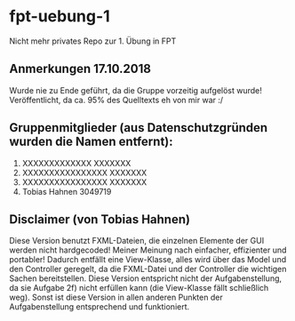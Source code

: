 # fpt-uebung-1
Nicht mehr privates Repo zur 1. Übung in FPT

## Anmerkungen 17.10.2018
Wurde nie zu Ende geführt, da die Gruppe vorzeitig aufgelöst wurde!
Veröffentlicht, da ca. 95% des Quelltexts eh von mir war :/

## Gruppenmitglieder (aus Datenschutzgründen wurden die Namen entfernt):
1. XXXXXXXXXXXXX      XXXXXXX
2. XXXXXXXXXXXXXXXX   XXXXXXX
3. XXXXXXXXXXXXXXXX   XXXXXXX
4. Tobias Hahnen      3049719

## Disclaimer (von Tobias Hahnen)
Diese Version benutzt FXML-Dateien, die einzelnen Elemente der GUI werden nicht hardgecoded! Meiner Meinung nach einfacher, effizienter und portabler!
Dadurch entfällt eine View-Klasse, alles wird über das Model und den Controller geregelt, da die FXML-Datei und der Controller die wichtigen Sachen bereitstellen.
Diese Version entspricht nicht der Aufgabenstellung, da sie Aufgabe 2f) nicht erfüllen kann (die View-Klasse fällt schließlich weg). Sonst ist diese Version in allen anderen Punkten der Aufgabenstellung entsprechend und funktioniert.
